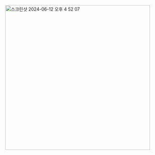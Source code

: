 <img width="460" alt="스크린샷 2024-06-12 오후 4 52 07" src="https://github.com/skyblusea/flutter-counter/assets/116185146/00f70919-a087-4ffd-be45-39da500e416c">

